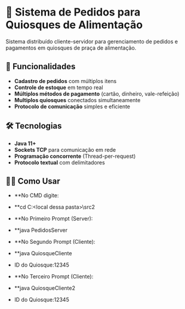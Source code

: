 # 🍔 Sistema de Pedidos para Quiosques de Alimentação

Sistema distribuído cliente-servidor para gerenciamento de pedidos e pagamentos em quiosques de praça de alimentação.

## 📌 Funcionalidades

- **Cadastro de pedidos** com múltiplos itens
- **Controle de estoque** em tempo real
- **Múltiplos métodos de pagamento** (cartão, dinheiro, vale-refeição)
- **Multiplos quiosques** conectados simultaneamente
- **Protocolo de comunicação** simples e eficiente

## 🛠 Tecnologias

- **Java 11+**
- **Sockets TCP** para comunicação em rede
- **Programação concorrente** (Thread-per-request)
- **Protocolo textual** com delimitadores

## 👨‍💻 Como Usar

- **No CMD digite:
- **cd C:\<local dessa pasta>\src2
- **No Primeiro Prompt (Server):
- **java PedidosServer

- **No Segundo Prompt (Cliente):
- **java QuiosqueCliente
- ID do Quiosque:12345

- **No Terceiro Prompt (Cliente):
- **java QuiosqueCliente2
- ID do Quiosque:12345

